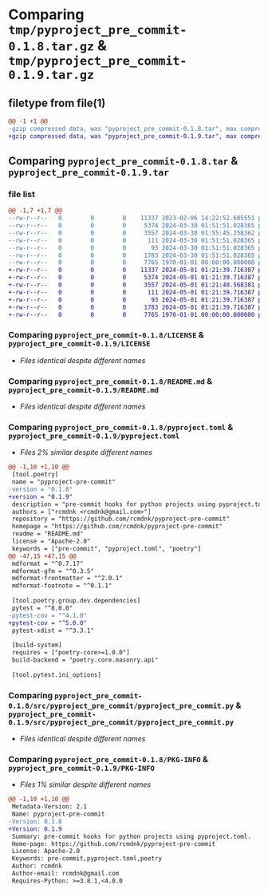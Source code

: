 # Comparing `tmp/pyproject_pre_commit-0.1.8.tar.gz` & `tmp/pyproject_pre_commit-0.1.9.tar.gz`

## filetype from file(1)

```diff
@@ -1 +1 @@
-gzip compressed data, was "pyproject_pre_commit-0.1.8.tar", max compression
+gzip compressed data, was "pyproject_pre_commit-0.1.9.tar", max compression
```

## Comparing `pyproject_pre_commit-0.1.8.tar` & `pyproject_pre_commit-0.1.9.tar`

### file list

```diff
@@ -1,7 +1,7 @@
--rw-r--r--   0        0        0    11337 2023-02-06 14:22:52.605551 pyproject_pre_commit-0.1.8/LICENSE
--rw-r--r--   0        0        0     5374 2024-03-30 01:51:51.028365 pyproject_pre_commit-0.1.8/README.md
--rw-r--r--   0        0        0     3557 2024-03-30 01:55:45.258362 pyproject_pre_commit-0.1.8/pyproject.toml
--rw-r--r--   0        0        0      111 2024-03-30 01:51:51.028365 pyproject_pre_commit-0.1.8/src/pyproject_pre_commit/__init__.py
--rw-r--r--   0        0        0       93 2024-03-30 01:51:51.028365 pyproject_pre_commit-0.1.8/src/pyproject_pre_commit/__version__.py
--rw-r--r--   0        0        0     1783 2024-03-30 01:51:51.028365 pyproject_pre_commit-0.1.8/src/pyproject_pre_commit/pyproject_pre_commit.py
--rw-r--r--   0        0        0     7765 1970-01-01 00:00:00.000000 pyproject_pre_commit-0.1.8/PKG-INFO
+-rw-r--r--   0        0        0    11337 2024-05-01 01:21:39.716387 pyproject_pre_commit-0.1.9/LICENSE
+-rw-r--r--   0        0        0     5374 2024-05-01 01:21:39.716387 pyproject_pre_commit-0.1.9/README.md
+-rw-r--r--   0        0        0     3557 2024-05-01 01:21:40.568381 pyproject_pre_commit-0.1.9/pyproject.toml
+-rw-r--r--   0        0        0      111 2024-05-01 01:21:39.716387 pyproject_pre_commit-0.1.9/src/pyproject_pre_commit/__init__.py
+-rw-r--r--   0        0        0       93 2024-05-01 01:21:39.716387 pyproject_pre_commit-0.1.9/src/pyproject_pre_commit/__version__.py
+-rw-r--r--   0        0        0     1783 2024-05-01 01:21:39.716387 pyproject_pre_commit-0.1.9/src/pyproject_pre_commit/pyproject_pre_commit.py
+-rw-r--r--   0        0        0     7765 1970-01-01 00:00:00.000000 pyproject_pre_commit-0.1.9/PKG-INFO
```

### Comparing `pyproject_pre_commit-0.1.8/LICENSE` & `pyproject_pre_commit-0.1.9/LICENSE`

 * *Files identical despite different names*

### Comparing `pyproject_pre_commit-0.1.8/README.md` & `pyproject_pre_commit-0.1.9/README.md`

 * *Files identical despite different names*

### Comparing `pyproject_pre_commit-0.1.8/pyproject.toml` & `pyproject_pre_commit-0.1.9/pyproject.toml`

 * *Files 2% similar despite different names*

```diff
@@ -1,10 +1,10 @@
 [tool.poetry]
 name = "pyproject-pre-commit"
-version = "0.1.8"
+version = "0.1.9"
 description = "pre-commit hooks for python projects using pyproject.toml."
 authors = ["rcmdnk <rcmdnk@gmail.com>"]
 repository = "https://github.com/rcmdnk/pyproject-pre-commit"
 homepage = "https://github.com/rcmdnk/pyproject-pre-commit"
 readme = "README.md"
 license = "Apache-2.0"
 keywords = ["pre-commit", "pyproject.toml", "poetry"]
@@ -47,15 +47,15 @@
 mdformat = "^0.7.17"
 mdformat-gfm = "^0.3.5"
 mdformat-frontmatter = "^2.0.1"
 mdformat-footnote = "^0.1.1"
 
 [tool.poetry.group.dev.dependencies]
 pytest = "^8.0.0"
-pytest-cov = "^4.1.0"
+pytest-cov = "^5.0.0"
 pytest-xdist = "^3.3.1"
 
 [build-system]
 requires = ["poetry-core>=1.0.0"]
 build-backend = "poetry.core.masonry.api"
 
 [tool.pytest.ini_options]
```

### Comparing `pyproject_pre_commit-0.1.8/src/pyproject_pre_commit/pyproject_pre_commit.py` & `pyproject_pre_commit-0.1.9/src/pyproject_pre_commit/pyproject_pre_commit.py`

 * *Files identical despite different names*

### Comparing `pyproject_pre_commit-0.1.8/PKG-INFO` & `pyproject_pre_commit-0.1.9/PKG-INFO`

 * *Files 1% similar despite different names*

```diff
@@ -1,10 +1,10 @@
 Metadata-Version: 2.1
 Name: pyproject-pre-commit
-Version: 0.1.8
+Version: 0.1.9
 Summary: pre-commit hooks for python projects using pyproject.toml.
 Home-page: https://github.com/rcmdnk/pyproject-pre-commit
 License: Apache-2.0
 Keywords: pre-commit,pyproject.toml,poetry
 Author: rcmdnk
 Author-email: rcmdnk@gmail.com
 Requires-Python: >=3.8.1,<4.0.0
```

